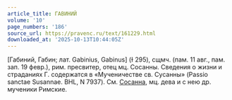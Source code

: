 ```yaml
---
article_title: ГАВИНИЙ
volume: '10'
page_numbers: '186'
source_url: https://pravenc.ru/text/161229.html
downloaded_at: '2025-10-13T10:44:05Z'
---
```


[Габиний, Габин; лат. Gabinius, Gabinus] (Ɨ 295), сщмч. (пам. 11 авг., пам. зап. 19 февр.), рим. пресвитер, отец мц. Сосанны. Сведения о жизни и страданиях Г. содержатся в «Мученичестве св. Сусанны» (Passio sanctae Susannae. BHL, N 7937). См. [Сосанна](https://pravenc.ru/text/Сосанна.html), мц. дева и с нею др. мученики Римские.
